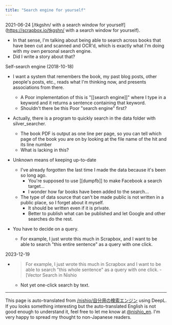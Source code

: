 ```yaml
---
title: "Search engine for yourself"
---
```


2021-06-24
[/tkgshn/ with a search window for yourself](https://scrapbox.io/tkgshn/ with a search window for yourself).
- In that sense, I'm talking about being able to search across books that have been cut and scanned and OCR'd, which is exactly what I'm doing with my own personal search engine.
- Did I write a story about that?

Self-search engine (2018-10-18)
- I want a system that remembers the book, my past blog posts, other people's posts, etc., reads what I'm thinking now, and presents associations from there.
    - A Poor implementation of this is "[[search engine]]" where I type in a keyword and it returns a sentence containing that keyword.
    - Shouldn't there be this Poor "search engine" first?

- Actually, there is a program to quickly search in the data folder with silver_searcher.
    - The book PDF is output as one line per page, so you can tell which page of the book you are on by looking at the file name of the hit and its line number
    - What is lacking in this?

- Unknown means of keeping up-to-date
    - I've already forgotten the last time I made the data because it's been so long ago.
        - You're supposed to use [[dumpfb]] to make Facebook a search target...
        - I wonder how far books have been added to the search...
    - The type of data source that can't be made public is not written in a public place, so I forget about it myself.
        - It should be written even if it is private.
        - Better to publish what can be published and let Google and other searches do the rest.

- You have to decide on a query.
    - For example, I just wrote this much in Scrapbox, and I want to be able to search "this entire sentence" as a query with one click.

2023-12-19
- > For example, I just wrote this much in Scrapbox and I want to be able to search "this whole sentence" as a query with one click.
        - [Vector Search in Nishio
    - Not yet one-click search by text.

---
This page is auto-translated from [/nishio/自分用の検索エンジン](https://scrapbox.io/nishio/自分用の検索エンジン) using DeepL. If you looks something interesting but the auto-translated English is not good enough to understand it, feel free to let me know at [@nishio_en](https://twitter.com/nishio_en). I'm very happy to spread my thought to non-Japanese readers.